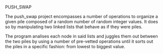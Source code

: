 PUSH_SWAP

The push_swap project encompasses a number of operations to organize a given pile composed of a random number of random integer values. It does so by manipulating two linked lists that behave as if they were piles. 

The program analises each node in said lists and juggles them out between the two piles by using a number of pre-vetted operations until it sorts out the piles in a specific fashion: from lowest to biggest value.
